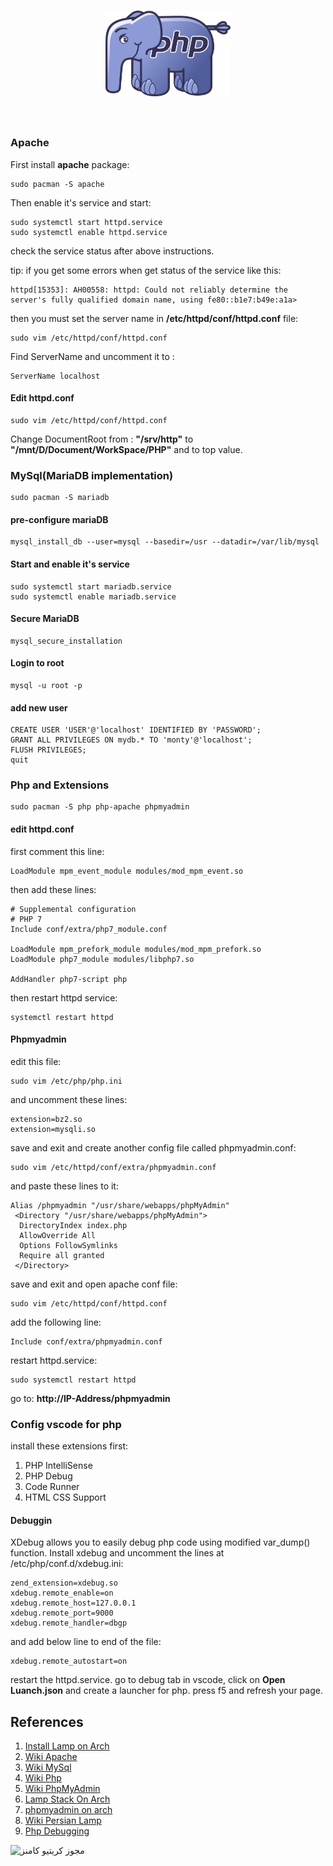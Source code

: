 <h1 align="center">
	<img width="200" src="PHP.svg" alt="php">
	<br>
	<br>
</h1>

### Apache
First install __apache__ package:
```
sudo pacman -S apache
```
Then enable it's service and start:
```
sudo systemctl start httpd.service
sudo systemctl enable httpd.service
```
check the service status after above instructions.

tip: if you get some errors when get status of the service like this:
```
httpd[15353]: AH00558: httpd: Could not reliably determine the server's fully qualified domain name, using fe80::b1e7:b49e:a1a>
```
then you must set the server name in __/etc/httpd/conf/httpd.conf__ file:
```
sudo vim /etc/httpd/conf/httpd.conf  
```

Find ServerName and uncomment it to :
```
ServerName localhost
```
#### Edit httpd.conf
```
sudo vim /etc/httpd/conf/httpd.conf  
```
Change DocumentRoot from : **"/srv/http"** to __"/mnt/D/Document/WorkSpace/PHP"__
and __<Directory>__ to top value.


### MySql(MariaDB implementation)
```
sudo pacman -S mariadb
```

#### pre-configure mariaDB
```
mysql_install_db --user=mysql --basedir=/usr --datadir=/var/lib/mysql
```

#### Start and enable it's service
```
sudo systemctl start mariadb.service
sudo systemctl enable mariadb.service
```

#### Secure MariaDB
```
mysql_secure_installation
```

#### Login to root
```
mysql -u root -p
```

#### add new user
```
CREATE USER 'USER'@'localhost' IDENTIFIED BY 'PASSWORD';
GRANT ALL PRIVILEGES ON mydb.* TO 'monty'@'localhost';
FLUSH PRIVILEGES;
quit
```

### Php and Extensions

```
sudo pacman -S php php-apache phpmyadmin
```

#### edit httpd.conf
first comment this line:
```
LoadModule mpm_event_module modules/mod_mpm_event.so
```
then add these lines:
```
# Supplemental configuration
# PHP 7
Include conf/extra/php7_module.conf

LoadModule mpm_prefork_module modules/mod_mpm_prefork.so
LoadModule php7_module modules/libphp7.so

AddHandler php7-script php
```
then restart httpd service:
```
systemctl restart httpd
```

#### Phpmyadmin
edit this file:
```
sudo vim /etc/php/php.ini
```

and uncomment these lines:
```
extension=bz2.so
extension=mysqli.so
```
save and exit and create another config file called phpmyadmin.conf:
```
sudo vim /etc/httpd/conf/extra/phpmyadmin.conf
```
and paste these lines to it:
```
Alias /phpmyadmin "/usr/share/webapps/phpMyAdmin"
 <Directory "/usr/share/webapps/phpMyAdmin">
  DirectoryIndex index.php
  AllowOverride All
  Options FollowSymlinks
  Require all granted
 </Directory>
 ```
 save and exit and open apache conf file:
 ```
 sudo vim /etc/httpd/conf/httpd.conf
 ```
add the following line:
```
Include conf/extra/phpmyadmin.conf
```
restart httpd.service:
```
sudo systemctl restart httpd
```
go to: __http://IP-Address/phpmyadmin__

### Config vscode for php
install these extensions first:
1. PHP IntelliSense
2. PHP Debug
3. Code Runner
4. HTML CSS Support

#### Debuggin
XDebug allows you to easily debug php code using modified var_dump() function. Install xdebug and uncomment the lines at /etc/php/conf.d/xdebug.ini:
```
zend_extension=xdebug.so
xdebug.remote_enable=on
xdebug.remote_host=127.0.0.1
xdebug.remote_port=9000
xdebug.remote_handler=dbgp
```
and add below line to end of the file:
```
xdebug.remote_autostart=on
```
restart the httpd.service. go to debug tab in vscode, click on __Open Luanch.json__ and create a launcher for php. press f5 and refresh your page.


<a name="references">References</a>
-----
1. [Install Lamp on Arch](https://www.linode.com/docs/web-servers/lamp/how-to-install-a-lamp-stack-on-arch-linux/)
2. [Wiki Apache](https://wiki.archlinux.org/index.php/Apache_HTTP_Server)
3. [Wiki MySql](https://wiki.archlinux.org/index.php/MySQL)
4. [Wiki Php](https://wiki.archlinux.org/index.php/PHP)
5. [Wiki PhpMyAdmin](https://wiki.archlinux.org/index.php/phpMyAdmin)
6. [Lamp Stack On Arch](https://www.ostechnix.com/install-apache-mariadb-php-lamp-stack-on-arch-linux-2016/)
7. [phpmyadmin on arch](http://fos.cmb.ac.lk/blog/lamp-phpmyadmin-arch-linux-installation-guide/)
8. [Wiki Persian Lamp](http://wiki.archusers.ir/index.php/LAMP)
9. [Php Debugging](https://code.visualstudio.com/docs/languages/php)


<img alt="مجوز کریتیو کامنز" style="border-width:0" src="https://i.creativecommons.org/l/by-sa/4.0/88x31.png">